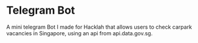 # Telegram Bot

A mini telegram Bot I made for Hacklah that allows users to check carpark vacancies in Singapore, using an api from api.data.gov.sg.
